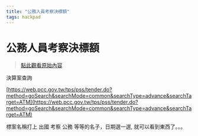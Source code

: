 ```yaml
---
title: "公務人員考察決標額"
tags: hackpad
---
```


# 公務人員考察決標額

> [點此觀看原始內容](https://g0v.hackpad.tw/ICnCbOFPRV4)


決算案查詢

[https://web.pcc.gov.tw/tps/pss/tender.do?method=goSearch&searchMode=common&searchType=advance&searchTarget=ATM](https://web.pcc.gov.tw/tps/pss/tender.do?method=goSearch&searchMode=common&searchType=advance&searchTarget=ATM)

標案名稱打上 出國 考察 公務 等等的名子，日期選一選, 就可以看到東西了。。。

